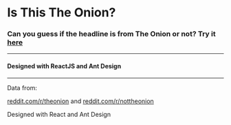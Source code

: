 # Is This The Onion?

### Can you guess if the headline is from The Onion or not? Try it [here](https://isthistheonion.herokuapp.com/)

---

#### Designed with ReactJS and Ant Design

---

Data from: 

[reddit.com/r/theonion](https://www.reddit.com/r/theonion/hot.json) and
[reddit.com/r/nottheonion](https://www.reddit.com/r/nottheonion/hot.json)

Designed with React and Ant Design